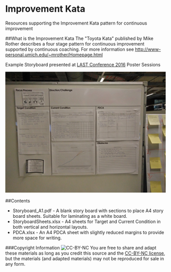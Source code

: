 # Improvement Kata
Resources supporting the Improvement Kata pattern for continuous improvement

##What is the Improvement Kata
The "Toyota Kata" published by Mike Rother describes a four stage pattern for continuous improvement supported by continuous coaching. 
For more information see http://www-personal.umich.edu/~mrother/Homepage.html

Example Storyboard presented at [LAST Conference 2016](http://lanyrd.com/2016/lastconf/) Poster Sessions

![Example Storyboard](ExampleStoryboard.jpg "Example Storyboard")

##Contents
* Storyboard_A1.pdf - A blank story board with sections to place A4 story board sheets. Suitable for laminating as a white board.
* StoryboardSheets.xlsx - A4 sheets for Target and Current Condition in both vertical and horizontal layouts.
* PDCA.xlsx - An A4 PDCA sheet with slightly reduced margins to provide more space for writing.

###Copyright Information
![CC-BY-NC](https://i.creativecommons.org/l/by-nc/4.0/88x31.png "Creative Commons Attribution-NonCommercial 4.0 International License")
You are free to share and adapt these materials as long as you credit this source and the [CC-BY-NC license](https://creativecommons.org/licenses/by-nc/4.0/), but the materials (and adapted materials) may not be reproduced for sale in any form.
